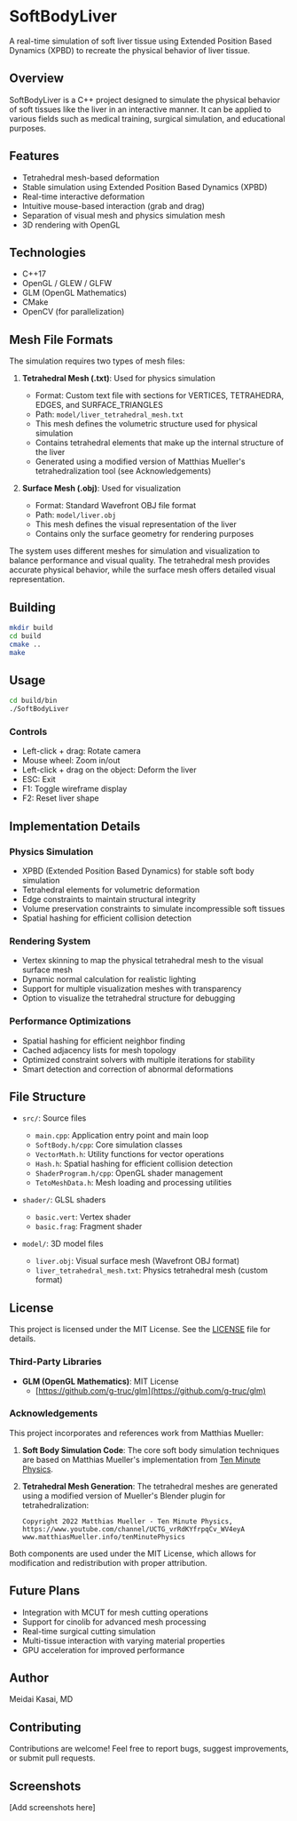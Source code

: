 # SoftBodyLiver

A real-time simulation of soft liver tissue using Extended Position Based Dynamics (XPBD) to recreate the physical behavior of liver tissue.

## Overview

SoftBodyLiver is a C++ project designed to simulate the physical behavior of soft tissues like the liver in an interactive manner. It can be applied to various fields such as medical training, surgical simulation, and educational purposes.

## Features

- Tetrahedral mesh-based deformation
- Stable simulation using Extended Position Based Dynamics (XPBD)
- Real-time interactive deformation
- Intuitive mouse-based interaction (grab and drag)
- Separation of visual mesh and physics simulation mesh
- 3D rendering with OpenGL

## Technologies

- C++17
- OpenGL / GLEW / GLFW
- GLM (OpenGL Mathematics)
- CMake
- OpenCV (for parallelization)

## Mesh File Formats

The simulation requires two types of mesh files:

1. **Tetrahedral Mesh (.txt)**: Used for physics simulation
   - Format: Custom text file with sections for VERTICES, TETRAHEDRA, EDGES, and SURFACE_TRIANGLES
   - Path: `model/liver_tetrahedral_mesh.txt`
   - This mesh defines the volumetric structure used for physical simulation
   - Contains tetrahedral elements that make up the internal structure of the liver
   - Generated using a modified version of Matthias Mueller's tetrahedralization tool (see Acknowledgements)

2. **Surface Mesh (.obj)**: Used for visualization
   - Format: Standard Wavefront OBJ file format
   - Path: `model/liver.obj`
   - This mesh defines the visual representation of the liver
   - Contains only the surface geometry for rendering purposes

The system uses different meshes for simulation and visualization to balance performance and visual quality. The tetrahedral mesh provides accurate physical behavior, while the surface mesh offers detailed visual representation.

## Building

```bash
mkdir build
cd build
cmake ..
make
```

## Usage

```bash
cd build/bin
./SoftBodyLiver
```

### Controls

- Left-click + drag: Rotate camera
- Mouse wheel: Zoom in/out
- Left-click + drag on the object: Deform the liver
- ESC: Exit
- F1: Toggle wireframe display
- F2: Reset liver shape

## Implementation Details

### Physics Simulation

- XPBD (Extended Position Based Dynamics) for stable soft body simulation
- Tetrahedral elements for volumetric deformation
- Edge constraints to maintain structural integrity
- Volume preservation constraints to simulate incompressible soft tissues
- Spatial hashing for efficient collision detection

### Rendering System

- Vertex skinning to map the physical tetrahedral mesh to the visual surface mesh
- Dynamic normal calculation for realistic lighting
- Support for multiple visualization meshes with transparency
- Option to visualize the tetrahedral structure for debugging

### Performance Optimizations

- Spatial hashing for efficient neighbor finding
- Cached adjacency lists for mesh topology
- Optimized constraint solvers with multiple iterations for stability
- Smart detection and correction of abnormal deformations

## File Structure

- `src/`: Source files
  - `main.cpp`: Application entry point and main loop
  - `SoftBody.h/cpp`: Core simulation classes
  - `VectorMath.h`: Utility functions for vector operations
  - `Hash.h`: Spatial hashing for efficient collision detection
  - `ShaderProgram.h/cpp`: OpenGL shader management
  - `TetoMeshData.h`: Mesh loading and processing utilities

- `shader/`: GLSL shaders
  - `basic.vert`: Vertex shader
  - `basic.frag`: Fragment shader

- `model/`: 3D model files
  - `liver.obj`: Visual surface mesh (Wavefront OBJ format)
  - `liver_tetrahedral_mesh.txt`: Physics tetrahedral mesh (custom format)

## License

This project is licensed under the MIT License. See the [LICENSE](LICENSE) file for details.

### Third-Party Libraries

- **GLM (OpenGL Mathematics)**: MIT License
  - [https://github.com/g-truc/glm](https://github.com/g-truc/glm)

### Acknowledgements

This project incorporates and references work from Matthias Mueller:

1. **Soft Body Simulation Code**: The core soft body simulation techniques are based on Matthias Mueller's implementation from [Ten Minute Physics](https://www.youtube.com/channel/UCTG_vrRdKYfrpqCv_WV4eyA).

2. **Tetrahedral Mesh Generation**: The tetrahedral meshes are generated using a modified version of Mueller's Blender plugin for tetrahedralization:
   ```
   Copyright 2022 Matthias Mueller - Ten Minute Physics, 
   https://www.youtube.com/channel/UCTG_vrRdKYfrpqCv_WV4eyA 
   www.matthiasMueller.info/tenMinutePhysics
   ```

Both components are used under the MIT License, which allows for modification and redistribution with proper attribution.

## Future Plans

- Integration with MCUT for mesh cutting operations
- Support for cinolib for advanced mesh processing
- Real-time surgical cutting simulation
- Multi-tissue interaction with varying material properties
- GPU acceleration for improved performance

## Author

Meidai Kasai, MD

## Contributing

Contributions are welcome! Feel free to report bugs, suggest improvements, or submit pull requests.

## Screenshots

[Add screenshots here]
